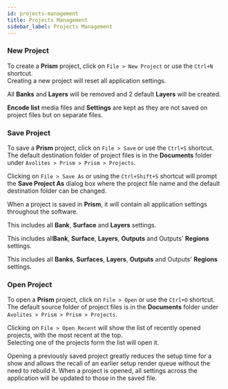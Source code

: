 ```yaml
---
id: projects-management
title: Projects Management
sidebar_label: Projects Management
---
```


### New Project
To create a **Prism** project, click on `File > New Project` or use the `Ctrl+N` shortcut.  
Creating a new project will reset all application settings.

<!-- Prism -->
<p style={{display: (`prism` === 'prism') ? '' : 'none'}}>
   All <b>Banks</b> and <b>Layers</b> will be removed and 2 default <b>Layers</b> will be created.
</p>

**Encode list** media files and **Settings** are kept as they are not saved on project files but on separate files.

### Save Project

To save a **Prism** project, click on `File > Save` or use the `Ctrl+S` shortcut.  
The default destination folder of project files is in the **Documents** folder under `Avolites > Prism > Prism > Projects`.  

Clicking on `File > Save As` or using the `Ctrl+Shift+S` shortcut will prompt the **Save Project As** dialog box where the project file name and the default destination folder can be changed.

When a project is saved in **Prism**, it will contain all application settings throughout the software.  

<!-- Player -->
<p style={{display: (`prism` === 'player') ? 'inline-block' : 'none'}}>
    This includes all <b>Bank</b>, <b>Surface</b> and <b>Layers</b> settings.
</p>

<!-- Zero -->
<p style={{display: (`prism` === 'zero') ? 'inline-block' : 'none'}}>
    This includes all<b>Bank</b>, <b>Surface</b>, <b>Layers</b>, <b>Outputs</b> and Outputs' <b>Regions</b> settings.
</p>

<!-- Prism -->
<p style={{display: (`prism` === 'prism') ? 'inline-block' : 'none'}}>
   This includes all <b>Banks</b>, <b>Surfaces</b>, <b>Layers</b>, <b>Outputs</b> and Outputs' <b>Regions</b> settings.
</p>

### Open Project

To open a **Prism** project, click on `File > Open` or use the `Ctrl+O` shortcut.  
The default source folder of project files is in the **Documents** folder under `Avolites > Prism > Prism > Projects`.  

Clicking on `File > Open Recent` will show the list of recently opened projects, with the most recent at the top.  
Selecting one of the projects form the list will open it.

Opening a previously saved project greatly reduces the setup time for a show and allows the recall of an earlier setup render queue without the need to rebuild it. When a project is opened, all settings across the application will be updated to those in the saved file.